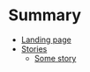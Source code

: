 # Summary

* [Landing page](README.md)
* [Stories](docs/stories/README.md)
    * [Some story](docs/stories/story-01.md)

